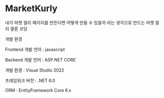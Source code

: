 # MarketKurly
내가 마켓 컬리 페이지를 만든다면 어떻게 만들 수 있을까 라는 생각으로 만드는 마켓 컬리 클론 코딩

개발 환경

Frontend 개발 언어 : javascript

Backend 개발 언어 : ASP.NET CORE

개발 환경 : Visual Studio 2022

프레임워크 버전 : .NET 6.0

ORM : EntityFramework Core 6.x
